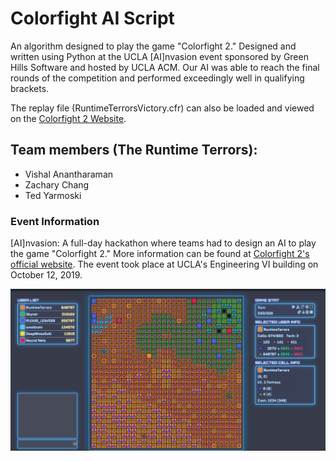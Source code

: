 # Colorfight AI Script
An algorithm designed to play the game "Colorfight 2." Designed and written using Python at the UCLA [AI]nvasion event sponsored by Green Hills Software and hosted by UCLA ACM. Our AI was able to reach the final rounds of the competition and performed exceedingly well in qualifying brackets.

The replay file (RuntimeTerrorsVictory.cfr) can also be loaded and viewed on the [Colorfight 2 Website](colorfightai.com).

## Team members (The Runtime Terrors):
- Vishal Anantharaman
- Zachary Chang
- Ted Yarmoski

### Event Information
[AI]nvasion: A full-day hackathon where teams had to design an AI to play the game "Colorfight 2." More information can be found at [Colorfight 2's official website](colorfightai.com). The event took place at UCLA's Engineering VI building on October 12, 2019.


![](./colorfight1.PNG)

